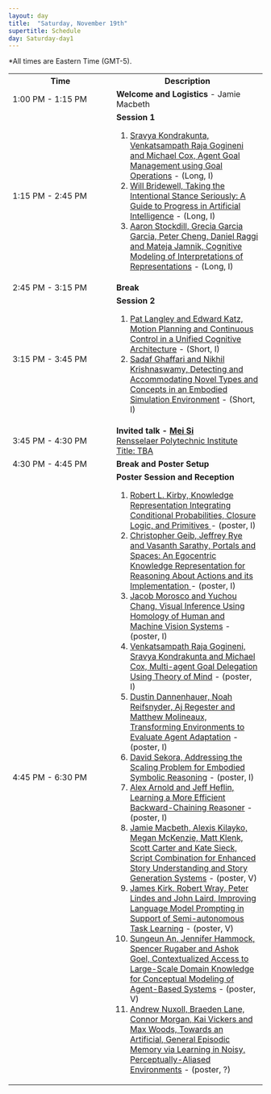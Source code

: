 ```yaml
---
layout: day
title:  "Saturday, November 19th"
supertitle: Schedule
day: Saturday-day1
---
```

*All times are Eastern Time (GMT-5). 

<!--
This day's session talks are available on YouTube
at
[ACS 2021 Day 1](https://www.youtube.com/playlist?list=PL-1wKlUbAzGSlUlf92yCfbYlUV8WWkuFT).
Invited talks are linked directly as shown below.

Paper PDFs are available by clicking on talk titles. For slides, click on
(S) after title, or look in the corresponding Slack channel.
-->



<table>
<tr>
<th width=190px> Time </th>
<th> Description </th>
</tr>
<tr>
<td> <span class="schedtime"> 1:00 PM - 1:15 PM </span></td>
<td>  <b> Welcome and Logistics </b> - Jamie Macbeth </td>
</tr>

<tr>
  <td id="session1"> <span class="schedtime"> 1:15 PM - 2:45 PM </span></td><td> <b> Session 1 </b>
<!-- ###### Chaired by TBD -->

<!-- format from 2021, will we have slides? -->
  <!--

  <ol>
   <li> <a href="{{site.baseurl}}/data/ACS-21_paper_6.pdf">An Analysis and
  Comparison of ACT-R and Soar</a> - <a href="{{site.baseurl}}/data/slides/paper06-slides-laird.pdf">(S)</a>, John Laird. <a
  onClick="goToSlackChannel(6)"> (on Slack #paper06-laird)</a></li>
   <li> <a href="{{site.baseurl}}/data/ACS-21_paper_9.pdf">Deep Goal
  Reasoning: An Analysis</a> - <a href="{{site.baseurl}}/data/slides/paper09-slides-yuan.pdf">(S)</a>, Weihang Yuan and Hector Munoz-Avila. <a
  onClick="goToSlackChannel(9)"> (on Slack #paper09-yuan)</a></li>
   <li> <a href="{{site.baseurl}}/data/ACS-21_paper_33.pdf">Scaling Challenges in
    Explanatory Reasoning</a> - <a href="{{site.baseurl}}/data/slides/paper33-slides-langley.pdf">(S)</a>,  Pat Langley and Mohan Sridharan.<a
  onClick="goToSlackChannel(33)"> (on Slack #paper33-langley)</a></li>
  </ol>
-->

  <ol>
   <li> <a href="{{site.baseurl}}/data/acs22_paper-9367.pdf">Sravya Kondrakunta, Venkatsampath Raja Gogineni and Michael Cox, Agent Goal Management using Goal Operations</a> - (Long, I)</li>
    <li> <a href="{{site.baseurl}}/data/acs22_paper-8679.pdf">Will Bridewell, Taking the Intentional Stance Seriously: A Guide to Progress in Artificial Intelligence</a> - (Long, I)</li>
    <li> <a href="{{site.baseurl}}/data/acs22_paper-4252.pdf">Aaron Stockdill, Grecia Garcia Garcia, Peter Cheng, Daniel Raggi and Mateja Jamnik, Cognitive Modeling of Interpretations of Representations</a> - (Long, I)</li>
  </ol>
  
  </td>
</tr>
<tr>
  <td> <span class="schedtime"> 2:45 PM - 3:15 PM </span></td>
  <td>  <b> Break</b> </td>
</tr>
<tr>
  <td id="session2"> <span class="schedtime"> 3:15 PM - 3:45 PM </span></td><td> <b> Session 2 </b>
<!-- ###### Chaired by TBD -->

  <ol>
   <li> <a href="{{site.baseurl}}/data/acs22_paper-396.pdf">Pat Langley and Edward Katz, Motion Planning and Continuous Control in a Unified Cognitive Architecture</a> - (Short, I)</li>
    <!-- Nikhil Krishnaswamy.  "I will be attending remotely, but Sadaf is planning to be there in person.  We will share the presentation of our paper.  However, I am giving a virtual tutorial at AACL on November 20th.  I'm not sure what time of day I need to be at that, but it will be 3 hours, so I would request that our talk at ACS not be scheduled on November 20." -->
   <li> <a href="{{site.baseurl}}/data/acs22_paper-3157.pdf">Sadaf Ghaffari and Nikhil Krishnaswamy, Detecting and Accommodating Novel Types and Concepts in an Embodied Simulation Environment</a> - (Short, I)</li>
  </ol>
  
  </td>
</tr>

<tr>
  <td> <span class="schedtime"> 3:45 PM - 4:30 PM </span></td>
  <td> <b>  Invited talk - <a href="{{site.baseurl}}/speakers/mei_si/"> Mei Si</a>   </b><br>
<a href="https://faculty.rpi.edu/mei-si">Rensselaer Polytechnic Institute</a><br>
<a href="{{site.baseurl}}/talks/#mei_si">Title: TBA</a> 
    
<!-- Invited talk example from last year -->
<!--
<a href="{{site.baseurl}}/speakers/gerd_gigerenzer/"> Gerd
Gigerenzer</a>   </b><br>
<a href="https://www.mpib-berlin.mpg.de/staff/gerd-gigerenzer">Director of
the Harding Center for Risk Literacy, University of Potsdam</a><br>
<a href="{{site.baseurl}}/talks/#gigerenzer">Psychological AI: Simplicity and Transparency in Prediction</a> 
- <a href="{{site.baseurl}}/data/slides/invited-Gigerenzer-slides.pdf">(S)</a>
 <a onClick="goToSlackChannel(101)"> (on Slack #invited01-gigerenzer)</a>
 or <a
 href="https://www.youtube.com/watch?v=AYBFA2rUhrE&list=PL-1wKlUbAzGSdwkBuFJhELkCQ6Hz9u60C&index=4">View
 on YouTube</a>
-->

  </td>
</tr>
<tr>
  <td> <span class="schedtime"> 4:30 PM - 4:45 PM </span></td>
  <td>  <b> Break and Poster Setup</b> </td>
</tr>
<tr>
  <td id="session2"> <span class="schedtime"> 4:45 PM - 6:30 PM </span></td><td> <b> Poster Session and Reception </b>
<!-- ###### Chaired by TBD -->

  <ol>
   <li> <a href="{{site.baseurl}}/data/acs22_paper-168.pdf">Robert L. Kirby, Knowledge Representation Integrating Conditional Probabilities, Closure Logic, and Primitives </a> - (poster, I)</li>
   <li> <a href="{{site.baseurl}}/data/acs22_paper-757.pdf">	Christopher Geib, Jeffrey Rye and Vasanth Sarathy, Portals and Spaces: An Egocentric Knowledge Representation for Reasoning About Actions and its Implementation </a> - (poster, I)</li>
   <li> <a href="{{site.baseurl}}/data/acs22_paper-1019.pdf">Jacob Morosco and Yuchou Chang, Visual Inference Using Homology of Human and Machine Vision Systems</a> - (poster, I)</li>
    <li> <a href="{{site.baseurl}}/data/acs22_paper-1124.pdf">Venkatsampath Raja Gogineni, Sravya Kondrakunta and Michael Cox, Multi-agent Goal Delegation Using Theory of Mind</a> - (poster, I)</li>
    <li> <a href="{{site.baseurl}}/data/acs22_paper-1545.pdf">Dustin Dannenhauer, Noah Reifsnyder, Aj Regester and Matthew Molineaux, Transforming Environments to Evaluate Agent Adaptation</a> - (poster, I)</li>
    <li> <a href="{{site.baseurl}}/data/acs22_paper-1568.pdf">David Sekora, Addressing the Scaling Problem for Embodied Symbolic Reasoning</a> - (poster, I)</li>
    <li> <a href="{{site.baseurl}}/data/acs22_paper-1694.pdf">Alex Arnold and Jeff Heflin, Learning a More Efficient Backward-Chaining Reasoner</a> - (poster, I)</li>
    <li> <a href="{{site.baseurl}}/data/acs22_paper-1217.pdf">Jamie Macbeth, Alexis Kilayko, Megan McKenzie, Matt Klenk, Scott Carter and Kate Sieck, Script Combination for Enhanced Story Understanding and Story Generation Systems</a> - (poster, V)</li>
    <li> <a href="{{site.baseurl}}/data/acs22_paper-3723.pdf">James Kirk, Robert Wray, Peter Lindes and John Laird, Improving Language Model Prompting in Support of Semi-autonomous Task Learning</a> - (poster, V)</li>
    <li> <a href="{{site.baseurl}}/data/acs22_paper-9282.pdf">Sungeun An, Jennifer Hammock, Spencer Rugaber and Ashok Goel, Contextualized Access to Large-Scale Domain Knowledge for Conceptual Modeling of Agent-Based Systems</a> - (poster, V)</li>  
    <li> <a href="{{site.baseurl}}/data/acs22_paper-7339.pdf">Andrew Nuxoll, Braeden Lane, Connor Morgan, Kai Vickers and Max Woods, Towards an Artificial, General Episodic Memory via Learning in Noisy, Perceptually-Aliased Environments</a> - (poster, ?)</li>    
  </ol>
  
  </td>
</tr>

</table>
